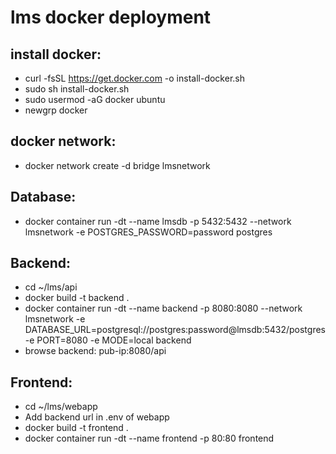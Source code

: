 # lms docker deployment

## install docker:
- curl -fsSL https://get.docker.com -o install-docker.sh
- sudo sh install-docker.sh
- sudo usermod -aG docker ubuntu
- newgrp docker

## docker network: 

- docker network create -d bridge lmsnetwork

## Database: 
- docker container run -dt --name lmsdb -p 5432:5432 --network lmsnetwork -e POSTGRES_PASSWORD=password postgres

## Backend:

- cd ~/lms/api
- docker build -t backend .
- docker container run -dt --name backend -p 8080:8080 --network lmsnetwork -e DATABASE_URL=postgresql://postgres:password@lmsdb:5432/postgres -e PORT=8080 -e MODE=local backend
- browse backend: pub-ip:8080/api

## Frontend:

- cd ~/lms/webapp
- Add backend url in .env of webapp 
- docker build -t frontend .
- docker container run -dt --name frontend -p 80:80 frontend
